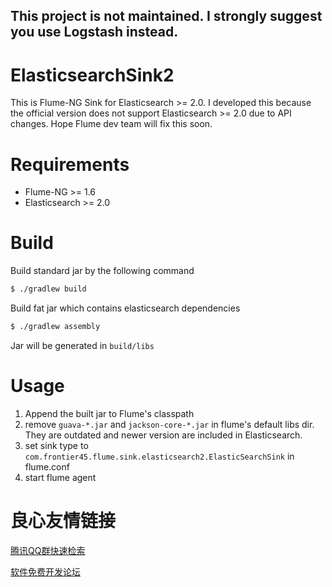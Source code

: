 ## This project is not maintained. I strongly suggest you use Logstash instead.

# ElasticsearchSink2

This is Flume-NG Sink for Elasticsearch >= 2.0.
I developed this because the official version does not support Elasticsearch >= 2.0 due to API changes.
Hope Flume dev team will fix this soon.


# Requirements

- Flume-NG >= 1.6
- Elasticsearch >= 2.0

# Build

Build standard jar by the following command

```bash
$ ./gradlew build
```

Build fat jar which contains elasticsearch dependencies
```bash
$ ./gradlew assembly
```

Jar will be generated in `build/libs`


# Usage

1. Append the built jar to Flume's classpath
2. remove `guava-*.jar` and `jackson-core-*.jar` in flume's default libs dir. They are outdated and newer version are included in Elasticsearch.
3. set sink type to `com.frontier45.flume.sink.elasticsearch2.ElasticSearchSink` in flume.conf
4. start flume agent


 # 良心友情链接

[腾讯QQ群快速检索](http://u.720life.cn/s/8cf73f7c)

[软件免费开发论坛](http://u.720life.cn/s/bbb01dc0)